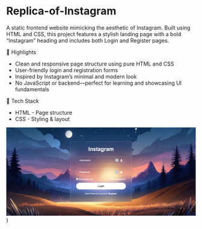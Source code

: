 # Replica-of-Instagram
A static frontend website mimicking the aesthetic of Instagram. Built using HTML and CSS, this project features a stylish landing page with a bold “Instagram” heading and includes both Login and Register pages.

🌟 Highlights
- Clean and responsive page structure using pure HTML and CSS
- User-friendly login and registration forms
- Inspired by Instagram’s minimal and modern look
- No JavaScript or backend—perfect for learning and showcasing UI fundamentals

🧰 Tech Stack
* HTML - Page structure    
* CSS - Styling & layout  

![Login Page](https://github.com/Dharmendra0305/Replica-of-Instagram/blob/de68d6fb3c775c3d7be5883bc59e48e48314da5f/127.0.0.1_5500-Login-Instagram-fpscreenshot.png))



